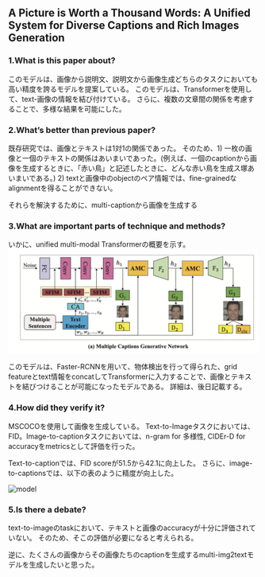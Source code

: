 ## A Picture is Worth a Thousand Words: A Unified System for Diverse Captions and Rich Images Generation

### 1.What is this paper about?

このモデルは、画像から説明文、説明文から画像生成どちらのタスクにおいても高い精度を誇るモデルを提案している。
このモデルは、Transformerを使用して、text-画像の情報を結び付けている。
さらに、複数の文章間の関係を考慮することで、多様な結果を可能にした。



### 2.What’s better than previous paper?

既存研究では、画像とテキストは1対1の関係であった。
そのため、1) 一枚の画像と一個のテキストの関係はあいまいであった。(例えば、一個のcaptionから画像を生成するときに、「赤い鳥」と記述したときに、どんな赤い鳥を生成ス塚あいまいである。)
2) textと画像中のobjectのペア情報では、fine-grainedなalignmentを得ることができない。

それらを解決するために、multi-captionから画像を生成する

### 3.What are important parts of technique and methods?

いかに、unified multi-modal Transformerの概要を示す。
![model](../../../img/SEA-T2F_model.png) 

このモデルは、Faster-RCNNを用いて、物体検出を行って得られた、grid featureとtext情報をconcatしてTransformerに入力することで、画像とテキストを結びつけることが可能になったモデルである。
詳細は、後日記載する。

### 4.How did they verify it?

MSCOCOを使用して画像を生成している。
Text-to-Imageタスクにおいては、FID。Image-to-captionタスクにおいては、n-gram for 多様性, CIDEr-D for accuracyをmetricsとして評価を行った。

Text-to-captionでは、FID scoreが51.5から42.1に向上した。
さらに、image-to-captionsでは、以下の表のように精度が向上した。

![model](../../../img/ACM_2021_result.jpg)






### 5.Is there a debate?
text-to-imageのtaskにおいて、テキストと画像のaccuracyが十分に評価されていない。
そのため、そこの評価が必要になると考えられる。

逆に、たくさんの画像からその画像たちのcaptionを生成するmulti-img2textモデルを生成したいと思った。
